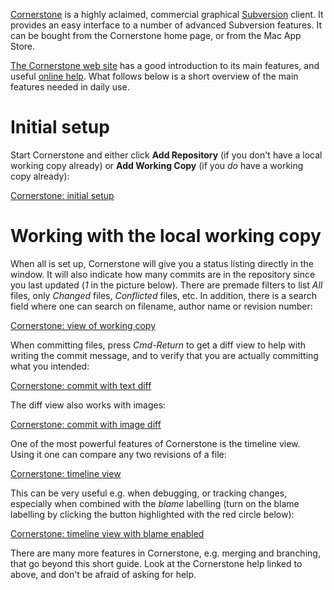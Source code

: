 [Cornerstone](https://www.zennaware.com/cornerstone/index.php) is a highly
aclaimed, commercial graphical [Subversion](https://subversion.apache.org)
client. It provides an easy interface to a number of advanced Subversion
features. It can be bought from the Cornerstone home page, or from the
Mac App Store.


[The Cornerstone web site](https://www.zennaware.com/cornerstone/index.php) has
a good introduction to its main features, and
useful [online help](https://www.zennaware.com/cornerstone/helpbook/index.html).
What follows below is a short overview of the main features needed in daily use.


# Initial setup


Start Cornerstone and either click **Add Repository** (if you don't have a local
working copy already) or **Add Working Copy** (if you *do* have a working copy
already):


[Cornerstone: initial setup](images/CornerstoneInitialSetup.png)


# Working with the local working copy


When all is set up, Cornerstone will give you a status listing directly in the
window. It will also indicate how many commits are in the repository since you
last updated (*1* in the picture below). There are premade filters to list
*All* files, only *Changed* files, *Conflicted* files, etc. In addition,
there is a search field where one can search on filename, author name
or revision number:


[Cornerstone: view of working copy](images/CornerstoneWorkingCopyWithUpdates.png)


When committing files, press *Cmd-Return* to get a diff view to help with
writing the commit message, and to verify that you are actually committing what
you intended:


[Cornerstone: commit with text diff](images/CornerstoneCommitWithTextDiff.png)


The diff view also works with images:


[Cornerstone: commit with image diff](images/CornerstoneCommitWithImageDiff.png)


One of the most powerful features of Cornerstone is the timeline view. Using it
one can compare any two revisions of a file:


[Cornerstone: timeline view](images/CornerstoneTimlineView.png)


This can be very useful e.g. when debugging, or tracking changes, especially
when combined with the *blame* labelling (turn on the blame labelling by
clicking the button highlighted with the red circle below):


[Cornerstone: timeline view with blame
enabled](images/CornerstoneTimelineViewWithBlameEnabled.png)


There are many more features in Cornerstone, e.g. merging and branching, that go
beyond this short guide. Look at the Cornerstone help linked to above, and don't
be afraid of asking for help.
